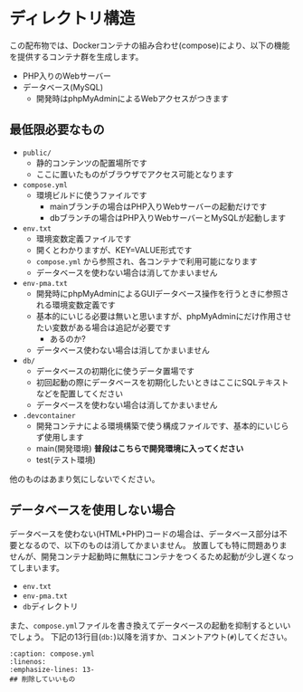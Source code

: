 # ディレクトリ構造

この配布物では、Dockerコンテナの組み合わせ(compose)により、以下の機能を提供するコンテナ群を生成します。

* PHP入りのWebサーバー
* データベース(MySQL)
    * 開発時はphpMyAdminによるWebアクセスがつきます

## 最低限必要なもの

* `public/`
    * 静的コンテンツの配置場所です
    * ここに置いたものがブラウザでアクセス可能となります
* `compose.yml`
    * 環境ビルドに使うファイルです
        * mainブランチの場合はPHP入りWebサーバーの起動だけです
        * dbブランチの場合はPHP入りWebサーバーとMySQLが起動します
* `env.txt`
    * 環境変数定義ファイルです
    * 開くとわかりますが、KEY=VALUE形式です
    * `compose.yml` から参照され、各コンテナで利用可能になります
    * データベースを使わない場合は消してかまいません
* `env-pma.txt`
    * 開発時にphpMyAdminによるGUIデータベース操作を行うときに参照される環境変数定義です
    * 基本的にいじる必要は無いと思いますが、phpMyAdminにだけ作用させたい変数がある場合は追記が必要です
        * あるのか?
    * データベース使わない場合は消してかまいません
* `db/`
    * データベースの初期化に使うデータ置場です
    * 初回起動の際にデータベースを初期化したいときはここにSQLテキストなどを配置してください
    * データベースを使わない場合は消してかまいません
* `.devcontainer`
    * 開発コンテナによる環境構築で使う構成ファイルです、基本的にいじらず使用します
    * main(開発環境) **普段はこちらで開発環境に入ってください**
    * test(テスト環境)

他のものはあまり気にしないでください。


## データベースを使用しない場合

データベースを使わない(HTML+PHP)コードの場合は、データベース部分は不要となるので、以下のものは消してかまいません。
放置しても特に問題ありませんが、開発コンテナ起動時に無駄にコンテナをつくるため起動が少し遅くなってしまいます。

* `env.txt`
* `env-pma.txt`
* `db`ディレクトリ

また、`compose.yml`ファイルを書き換えてデータベースの起動を抑制するといいでしょう。
下記の13行目(`db:`)以降を消すか、コメントアウト(`#`)してください。

```{literalinclude} src/compose.yml
:caption: compose.yml
:linenos:
:emphasize-lines: 13-
## 削除していいもの
